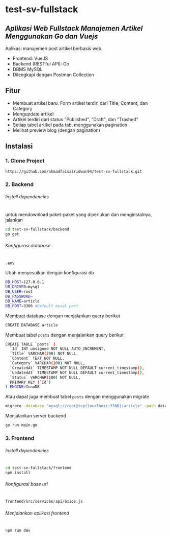 # test-sv-fullstack
## _Aplikasi Web Fullstack Manajemen Artikel Menggunakan Go dan Vuejs_

Aplikasi manajemen post artikel berbasis web.
- Frontend: VueJS
- Backend (RESTful API): Go
- DBMS MySQL
- Dilengkapi dengan Postman Collection

## Fitur

- Membuat artikel baru. Form artikel terdiri dari Title, Content, dan Category
- Mengupdate artikel
- Artikel terdiri dari status "Published", "Draft", dan "Trashed"
- Setiap tabel artikel pada tab, menggunakan pagination
- Melihat preview blog (dengan pagination)


## Instalasi

### 1. Clone Project 
```sh
https://github.com/ahmadfaisalridwan94/test-sv-fullstack.git
```

### 2. Backend
###### Install dependencies
#
untuk mendownload paket-paket yang diperlukan dan menginstalnya, jalankan
```sh
cd test-sv-fullstack/backend
go get
```

###### Konfigurasi database
#
```sh
.env
```
Ubah menyesuikan dengan konfigurasi db
```sh
DB_HOST=127.0.0.1
DB_DRIVER=mysql 
DB_USER=root
DB_PASSWORD=
DB_NAME=article
DB_PORT=3306 #Default mysql port
```

Membuat database dengan menjalankan query berikut
```sh
CREATE DATABASE article
```

Membuat tabel `posts` dengan menjalankan query berikut
```sh
CREATE TABLE `posts` (
  `Id` INT unsigned NOT NULL AUTO_INCREMENT,
  `Title` VARCHAR(200) NOT NULL,
  `Content` TEXT NOT NULL,
  `Category` VARCHAR(100) NOT NULL,
  `CreatedAt` TIMESTAMP NOT NULL DEFAULT current_timestamp(),
  `UpdatedAt` TIMESTAMP NOT NULL DEFAULT current_timestamp(),
  `Status` VARCHAR(100) NOT NULL,
  PRIMARY KEY (`Id`)
) ENGINE=InnoDB
```
Atau dapat juga membuat tabel `posts` dengan menggunakan migrate
```sh
migrate -database "mysql://root@tcp(localhost:3306)/article" -path database/migrations up
```
Menjalankan server backend
```sh
go run main.go
```

### 3. Frontend
###### Install dependencies
#
```sh
cd test-sv-fullstack/frontend
npm install
```
###### Konfigurasi base url
#
```sh
frontend/src/services/api/axios.js
```
###### Menjalankan aplikasi frontend
#
```sh
npm run dev
```